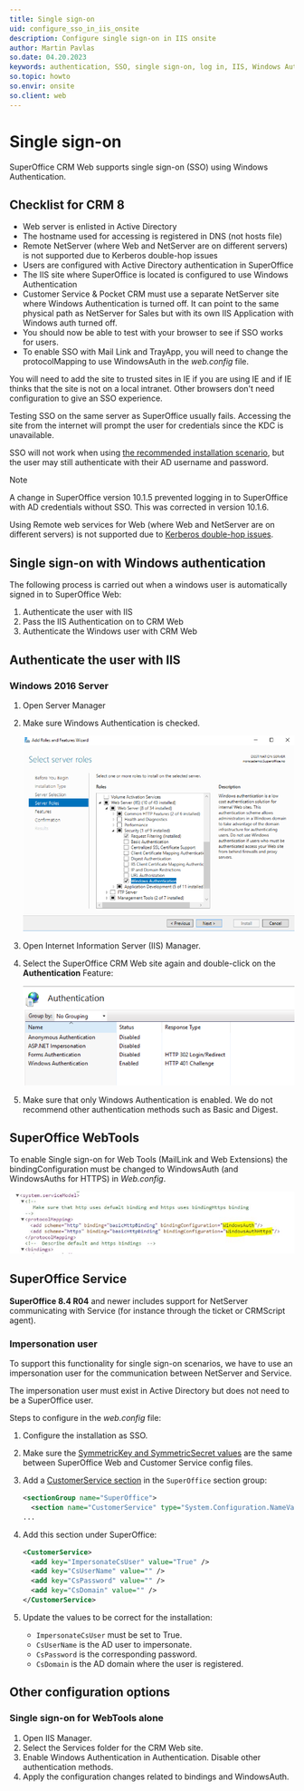 ```yaml
---
title: Single sign-on
uid: configure_sso_in_iis_onsite
description: Configure single sign-on in IIS onsite
author: Martin Pavlas
so.date: 04.20.2023
keywords: authentication, SSO, single sign-on, log in, IIS, Windows Authentication
so.topic: howto
so.envir: onsite
so.client: web
---
```


# Single sign-on

SuperOffice CRM Web supports single sign-on (SSO) using Windows Authentication.

## Checklist for CRM 8

* Web server is enlisted in Active Directory
* The hostname used for accessing is registered in DNS (not hosts file)
* Remote NetServer (where Web and NetServer are on different servers) is not supported due to Kerberos double-hop issues
* Users are configured with Active Directory authentication in SuperOffice
* The IIS site where SuperOffice is located is configured to use Windows Authentication
* Customer Service & Pocket CRM must use a separate NetServer site where Windows Authentication is turned off. It can point to the same physical path as NetServer for Sales but with its own IIS Application with Windows auth turned off.
* You should now be able to test with your browser to see if SSO works for users.
* To enable SSO with Mail Link and TrayApp, you will need to change the protocolMapping to use WindowsAuth in the *web.config* file.

You will need to add the site to trusted sites in IE if you are using IE and if IE thinks that the site is not on a local intranet. Other browsers don't need configuration to give an SSO experience.

Testing SSO on the same server as SuperOffice usually fails. Accessing the site from the internet will prompt the user for credentials since the KDC is unavailable.

SSO will not work when using [the recommended installation scenario][4], but the user may still authenticate with their AD username and password.

> [!NOTE]
> A change in SuperOffice version 10.1.5 prevented logging in to SuperOffice with AD credentials without SSO. This was corrected in version 10.1.6.
>
> Using Remote web services for Web (where Web and NetServer are on different servers) is not supported due to [Kerberos double-hop issues][3].

## Single sign-on with Windows authentication

The following process is carried out when a windows user is automatically signed in to SuperOffice Web:

1. Authenticate the user with IIS
2. Pass the IIS Authentication on to CRM Web
3. Authenticate the Windows user with CRM Web

## Authenticate the user with IIS

### Windows 2016 Server

1. Open Server Manager
2. Make sure Windows Authentication is checked.

    ![imagegb896.png -screenshot][img1]

3. Open Internet Information Server (IIS) Manager.
4. Select the SuperOffice CRM Web site again and double-click on the **Authentication** Feature:

    ![imagef1ptl.png -screenshot][img2]

5. Make sure that only Windows Authentication is enabled. We do not recommend other authentication methods such as Basic and Digest.

## SuperOffice WebTools

To enable Single sign-on for Web Tools (MailLink and Web Extensions) the bindingConfiguration must be changed to WindowsAuth (and WindowsAuths for HTTPS) in *Web.config*.

![x -screenshot][img3]

## SuperOffice Service

**SuperOffice 8.4 R04** and newer includes support for NetServer communicating with Service (for instance through the ticket or CRMScript agent).

### Impersonation user

To support this functionality for single sign-on scenarios, we have to use an impersonation user for the communication between NetServer and Service.

The impersonation user must exist in Active Directory but does not need to be a SuperOffice user.

Steps to configure in the *web.config* file:

1. Configure the installation as SSO.

2. Make sure the [SymmetricKey and SymmetricSecret values][1] are the same between SuperOffice Web and Customer Service config files.

3. Add a [CustomerService section][2] in the `SuperOffice` section group:

    ```xml
    <sectionGroup name="SuperOffice">
      <section name="CustomerService" type="System.Configuration.NameValueSectionHandler, System, Version=1.0.5000.0, Culture=neutral, PublicKeyToken=b77a5c561934e089" />
    ...
    ```

4. Add this section under SuperOffice:

    ```xml
    <CustomerService>
      <add key="ImpersonateCsUser" value="True" />
      <add key="CsUserName" value="" />
      <add key="CsPassword" value="" />
      <add key="CsDomain" value="" />
    </CustomerService>
    ```

5. Update the values to be correct for the installation:

    * `ImpersonateCsUser` must be set to True.
    * `CsUserName` is the AD user to impersonate.
    * `CsPassword` is the corresponding password.
    * `CsDomain` is the AD domain where the user is registered.

## Other configuration options

### Single sign-on for WebTools alone

1. Open IIS Manager.
2. Select the Services folder for the CRM Web site.
3. Enable Windows Authentication in Authentication. Disable other authentication methods.
4. Apply the configuration changes related to bindings and WindowsAuth.

<!-- Referenced links -->
[1]: ../../service/install/index.md
[2]: ../../api/config/customerservice.md
[3]: https://blogs.technet.microsoft.com/askds/2008/06/13/understanding-kerberos-double-hop/
[4]: ../../onsite/security/deployment-scenarios.md

<!-- Referenced images -->
[img1]: media/imagegb896.png
[img2]: media/imagef1ptl.png
[img3]: media/75sr1trayappwindowsauth.jpg
